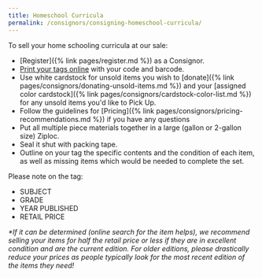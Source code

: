 ```yaml
---
title: Homeschool Curricula
permalink: /consignors/consigning-homeschool-curricula/
---
```


To sell your home schooling curricula at our sale:

* [Register]({% link pages/register.md %}) as a Consignor.
* [Print your tags online](https://www.mysalemanager.net/g_consignorlogin.aspx) with your code and barcode.
* Use white cardstock for unsold items you wish to [donate]({% link pages/consignors/donating-unsold-items.md %}) and your [assigned color cardstock]({% link pages/consignors/cardstock-color-list.md %}) for any unsold items you'd like to Pick Up.
* Follow the guidelines for [Pricing]({% link pages/consignors/pricing-recommendations.md %}) if you have any questions
* Put all multiple piece materials together in a large (gallon or 2-gallon size) Ziploc.
* Seal it shut with packing tape.
* Outline on your tag the specific contents and the condition of each item, as well as missing items which would be needed to complete the set.

Please note on the tag:

* SUBJECT
* GRADE
* YEAR PUBLISHED
* RETAIL PRICE

_*If it can be determined (online search for the item helps), we recommend selling your items for half the retail price or less if they are in excellent condition and are the current edition. For older editions, please drastically reduce your prices as people typically look for the most recent edition of the items they need!_
